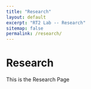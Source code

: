 ```yaml
---
title: "Research"
layout: default
excerpt: "RT2 Lab -- Research"
sitemap: false
permalink: /research/
---
```


# Research

This is the Research Page
